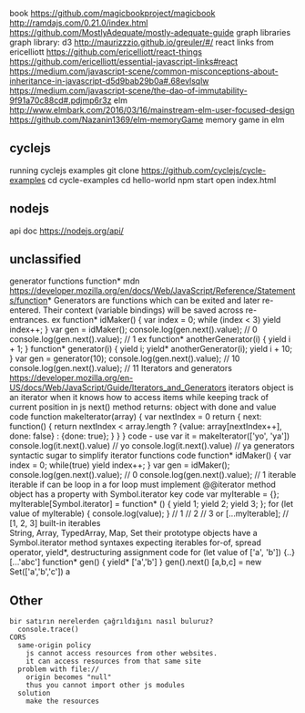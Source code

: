 
  book
    https://github.com/magicbookproject/magicbook
    http://ramdajs.com/0.21.0/index.html
    https://github.com/MostlyAdequate/mostly-adequate-guide
  graph libraries
    graph library: d3
      http://maurizzzio.github.io/greuler/#/
    react links from ericelliott
      https://github.com/ericelliott/react-things
      https://github.com/ericelliott/essential-javascript-links#react
    https://medium.com/javascript-scene/common-misconceptions-about-inheritance-in-javascript-d5d9bab29b0a#.68evlsqlw
    https://medium.com/javascript-scene/the-dao-of-immutability-9f91a70c88cd#.pdjmp6r3z
  elm
    http://www.elmbark.com/2016/03/16/mainstream-elm-user-focused-design
    https://github.com/Nazanin1369/elm-memoryGame
      memory game in elm

## cyclejs

running cyclejs examples
  git clone https://github.com/cyclejs/cycle-examples
  cd cycle-examples
  cd hello-world
  npm start
  open index.html

## nodejs

  api doc
    https://nodejs.org/api/

## unclassified

  generator functions
    function* mdn
      https://developer.mozilla.org/en/docs/Web/JavaScript/Reference/Statements/function*
      Generators are functions which can be exited and later re-entered. Their context (variable bindings) will be saved across re-entrances.
      ex
        function* idMaker() {
          var index = 0;
          while (index < 3)
            yield index++;
        }
        var gen = idMaker();
        console.log(gen.next().value); // 0
        console.log(gen.next().value); // 1
      ex
        function* anotherGenerator(i) { yield i + 1; }
        function* generator(i) {
          yield i;
          yield* anotherGenerator(i);
          yield i + 10;
        }
        var gen = generator(10);
        console.log(gen.next().value); // 10
        console.log(gen.next().value); // 11
    Iterators and generators
      https://developer.mozilla.org/en-US/docs/Web/JavaScript/Guide/Iterators_and_Generators
      iterators
        object is an iterator
          when it knows
            how to access items 
            while keeping track of current position
          in js
            next() method
              returns: object with done and value
        code
          function makeIterator(array) {
            var nextIndex = 0
            return {
              next: function() {
                return nextIndex < array.length ?
                  {value: array[nextIndex++], done: false} :
                  {done: true};
                }
              }
            }
        code - use
          var it = makeIterator(['yo', 'ya'])
          console.log(it.next().value) // yo
          console.log(it.next().value) // ya
      generators
        syntactic sugar to simplify iterator functions
        code 
          function* idMaker() {
            var index = 0;
            while(true)
              yield index++;
          }
          var gen = idMaker();
          console.log(gen.next().value); // 0
          console.log(gen.next().value); // 1
      iterable
        iterable if can be loop in a for loop
        must implement @@iterator method
          object has a property with Symbol.iterator key
        code
          var myIterable = {};
          myIterable[Symbol.iterator] = function* () {
              yield 1;
              yield 2;
              yield 3;
          };
          for (let value of myIterable) { 
              console.log(value); 
          }
          // 1
          // 2
          // 3
          or
          [...myIterable]; // [1, 2, 3]
      built-in iterables  
        String, Array, TypedArray, Map, Set
        their prototype objects have a Symbol.iterator method
      syntaxes expecting iterables
        for-of, spread operator, yield*, destructuring assignment
        code
          for (let value of ['a', 'b']) {..}
          [...'abc']
          function* gen() {
            yield* ['a','b']
          }
          gen().next()
          [a,b,c] = new Set(['a','b','c'])
          a

## Other

    bir satırın nerelerden çağrıldığını nasıl buluruz?  
      console.trace()
    CORS
      same-origin policy
        js cannot access resources from other websites. 
        it can access resources from that same site
      problem with file://
        origin becomes "null"
        thus you cannot import other js modules
      solution
        make the resources 
